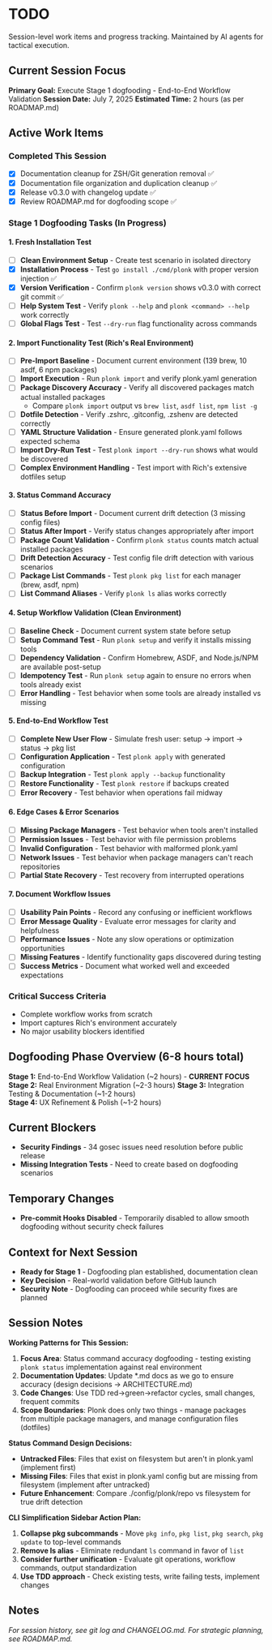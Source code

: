 # TODO

Session-level work items and progress tracking. Maintained by AI agents for tactical execution.

## Current Session Focus

**Primary Goal:** Execute Stage 1 dogfooding - End-to-End Workflow Validation
**Session Date:** July 7, 2025
**Estimated Time:** 2 hours (as per ROADMAP.md)

## Active Work Items

### Completed This Session
- [x] Documentation cleanup for ZSH/Git generation removal ✅
- [x] Documentation file organization and duplication cleanup ✅
- [x] Release v0.3.0 with changelog update ✅
- [x] Review ROADMAP.md for dogfooding scope ✅

### Stage 1 Dogfooding Tasks (In Progress)

#### 1. Fresh Installation Test
- [ ] **Clean Environment Setup** - Create test scenario in isolated directory
- [x] **Installation Process** - Test `go install ./cmd/plonk` with proper version injection ✅
- [x] **Version Verification** - Confirm `plonk version` shows v0.3.0 with correct git commit ✅
- [ ] **Help System Test** - Verify `plonk --help` and `plonk <command> --help` work correctly
- [ ] **Global Flags Test** - Test `--dry-run` flag functionality across commands

#### 2. Import Functionality Test (Rich's Real Environment)
- [ ] **Pre-Import Baseline** - Document current environment (139 brew, 10 asdf, 6 npm packages)
- [ ] **Import Execution** - Run `plonk import` and verify plonk.yaml generation
- [ ] **Package Discovery Accuracy** - Verify all discovered packages match actual installed packages
  - Compare `plonk import` output vs `brew list`, `asdf list`, `npm list -g`
- [ ] **Dotfile Detection** - Verify .zshrc, .gitconfig, .zshenv are detected correctly
- [ ] **YAML Structure Validation** - Ensure generated plonk.yaml follows expected schema
- [ ] **Import Dry-Run Test** - Test `plonk import --dry-run` shows what would be discovered
- [ ] **Complex Environment Handling** - Test import with Rich's extensive dotfiles setup

#### 3. Status Command Accuracy
- [ ] **Status Before Import** - Document current drift detection (3 missing config files)
- [ ] **Status After Import** - Verify status changes appropriately after import
- [ ] **Package Count Validation** - Confirm `plonk status` counts match actual installed packages
- [ ] **Drift Detection Accuracy** - Test config file drift detection with various scenarios
- [ ] **Package List Commands** - Test `plonk pkg list` for each manager (brew, asdf, npm)
- [ ] **List Command Aliases** - Verify `plonk ls` alias works correctly

#### 4. Setup Workflow Validation (Clean Environment)
- [ ] **Baseline Check** - Document current system state before setup
- [ ] **Setup Command Test** - Run `plonk setup` and verify it installs missing tools
- [ ] **Dependency Validation** - Confirm Homebrew, ASDF, and Node.js/NPM are available post-setup
- [ ] **Idempotency Test** - Run `plonk setup` again to ensure no errors when tools already exist
- [ ] **Error Handling** - Test behavior when some tools are already installed vs missing

#### 5. End-to-End Workflow Test
- [ ] **Complete New User Flow** - Simulate fresh user: setup → import → status → pkg list
- [ ] **Configuration Application** - Test `plonk apply` with generated configuration
- [ ] **Backup Integration** - Test `plonk apply --backup` functionality
- [ ] **Restore Functionality** - Test `plonk restore` if backups created
- [ ] **Error Recovery** - Test behavior when operations fail midway

#### 6. Edge Cases & Error Scenarios
- [ ] **Missing Package Managers** - Test behavior when tools aren't installed
- [ ] **Permission Issues** - Test behavior with file permission problems
- [ ] **Invalid Configuration** - Test behavior with malformed plonk.yaml
- [ ] **Network Issues** - Test behavior when package managers can't reach repositories
- [ ] **Partial State Recovery** - Test recovery from interrupted operations

#### 7. Document Workflow Issues
- [ ] **Usability Pain Points** - Record any confusing or inefficient workflows
- [ ] **Error Message Quality** - Evaluate error messages for clarity and helpfulness
- [ ] **Performance Issues** - Note any slow operations or optimization opportunities
- [ ] **Missing Features** - Identify functionality gaps discovered during testing
- [ ] **Success Metrics** - Document what worked well and exceeded expectations

### Critical Success Criteria
- Complete workflow works from scratch
- Import captures Rich's environment accurately  
- No major usability blockers identified

## Dogfooding Phase Overview (6-8 hours total)

**Stage 1:** End-to-End Workflow Validation (~2 hours) - **CURRENT FOCUS**
**Stage 2:** Real Environment Migration (~2-3 hours)
**Stage 3:** Integration Testing & Documentation (~1-2 hours)  
**Stage 4:** UX Refinement & Polish (~1-2 hours)

## Current Blockers

- **Security Findings** - 34 gosec issues need resolution before public release  
- **Missing Integration Tests** - Need to create based on dogfooding scenarios

## Temporary Changes

- **Pre-commit Hooks Disabled** - Temporarily disabled to allow smooth dogfooding without security check failures

## Context for Next Session

- **Ready for Stage 1** - Dogfooding plan established, documentation clean
- **Key Decision** - Real-world validation before GitHub launch
- **Security Note** - Dogfooding can proceed while security fixes are planned

## Session Notes

**Working Patterns for This Session:**
1. **Focus Area**: Status command accuracy dogfooding - testing existing `plonk status` implementation against real environment
2. **Documentation Updates**: Update *.md docs as we go to ensure accuracy (design decisions → ARCHITECTURE.md)
3. **Code Changes**: Use TDD red→green→refactor cycles, small changes, frequent commits
4. **Scope Boundaries**: Plonk does only two things - manage packages from multiple package managers, and manage configuration files (dotfiles)

**Status Command Design Decisions:**
- **Untracked Files**: Files that exist on filesystem but aren't in plonk.yaml (implement first)
- **Missing Files**: Files that exist in plonk.yaml config but are missing from filesystem (implement after untracked)
- **Future Enhancement**: Compare ./config/plonk/repo vs filesystem for true drift detection

**CLI Simplification Sidebar Action Plan:**
1. **Collapse pkg subcommands** - Move `pkg info`, `pkg list`, `pkg search`, `pkg update` to top-level commands
2. **Remove ls alias** - Eliminate redundant `ls` command in favor of `list`
3. **Consider further unification** - Evaluate git operations, workflow commands, output standardization
4. **Use TDD approach** - Check existing tests, write failing tests, implement changes

## Notes

*For session history, see git log and CHANGELOG.md. For strategic planning, see ROADMAP.md.*